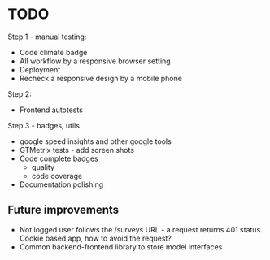 # TODO

Step 1 - manual testing:
* Code climate badge
* All workflow by a responsive browser setting
* Deployment
* Recheck a responsive design by a mobile phone

Step 2:
* Frontend autotests

Step 3 - badges, utils
* google speed insights and other google tools
* GTMetrix tests - add screen shots
* Code complete badges
    * quality
    * code coverage
* Documentation polishing

## Future improvements
* Not logged user follows the /surveys URL - a request returns 401 status. Cookie based app, how to avoid the request?
* Common backend-frontend library to store model interfaces

